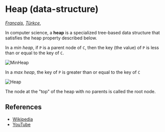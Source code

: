# Heap (data-structure)

[_Français_](README.fr-FR.md),
[_Türkçe_](README.tr-TR.md),

In computer science, a **heap** is a specialized tree-based
data structure that satisfies the heap property described
below.

In a _min heap_, if `P` is a parent node of `C`, then the
key (the value) of `P` is less than or equal to the
key of `C`.

![MinHeap](https://upload.wikimedia.org/wikipedia/commons/6/69/Min-heap.png)

In a _max heap_, the key of `P` is greater than or equal
to the key of `C`

![Heap](https://upload.wikimedia.org/wikipedia/commons/3/38/Max-Heap.svg)

The node at the "top" of the heap with no parents is
called the root node.

## References

-   [Wikipedia](<https://en.wikipedia.org/wiki/Heap_(data_structure)>)
-   [YouTube](https://www.youtube.com/watch?v=t0Cq6tVNRBA&index=5&t=0s&list=PLLXdhg_r2hKA7DPDsunoDZ-Z769jWn4R8)
